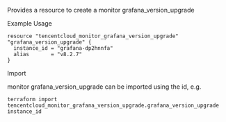 Provides a resource to create a monitor grafana_version_upgrade

Example Usage

```hcl
resource "tencentcloud_monitor_grafana_version_upgrade" "grafana_version_upgrade" {
  instance_id = "grafana-dp2hnnfa"
  alias       = "v8.2.7"
}
```

Import

monitor grafana_version_upgrade can be imported using the id, e.g.

```
terraform import tencentcloud_monitor_grafana_version_upgrade.grafana_version_upgrade instance_id
```